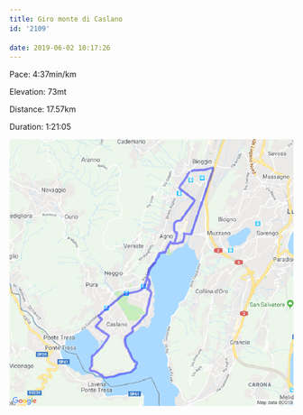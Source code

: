 ```yaml
---
title: Giro monte di Caslano
id: '2109'

date: 2019-06-02 10:17:26
---
```


Pace: 4:37min/km

Elevation: 73mt

Distance: 17.57km

Duration: 1:21:05



 
![image](/images/2021/08/20190602-activity-map.png)
